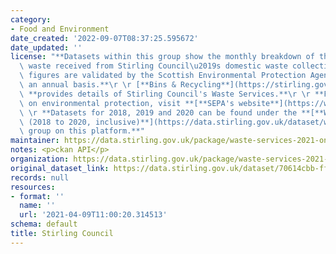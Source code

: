```yaml
---
category:
- Food and Environment
date_created: '2022-09-07T08:37:25.595672'
date_updated: ''
license: "**Datasets within this group show the monthly breakdown of the tonnage of\
  \ waste received from Stirling Council\u2019s domestic waste collections. These\
  \ figures are validated by the Scottish Environmental Protection Agency (SEPA) on\
  \ an annual basis.**\r \r [**Bins & Recycling**](https://stirling.gov.uk/bins-waste-recycling/)\
  \ **provides details of Stirling Council's Waste Services.**\r \r **For information\
  \ on environmental protection, visit **[**SEPA's website**](https://www.sepa.org.uk/)**.**\r\
  \ \r **Datasets for 2018, 2019 and 2020 can be found under the **[**Waste Management\
  \ (2018 to 2020, inclusive)**](https://data.stirling.gov.uk/dataset/waste-management)**\
  \ group on this platform.**"
maintainer: https://data.stirling.gov.uk/package/waste-services-2021-onwards
notes: <p>ckan API</p>
organization: https://data.stirling.gov.uk/package/waste-services-2021-onwards
original_dataset_link: https://data.stirling.gov.uk/dataset/70614cbb-ff9e-4ef7-8e18-486017a368d6/resource/3c66afda-b3f8-4003-949a-959dbd176172/download/20220520-stirling-waste-services-collections-summary-from-27.09.2021-v.2.csv
records: null
resources:
- format: ''
  name: ''
  url: '2021-04-09T11:00:20.314513'
schema: default
title: Stirling Council
---
```

